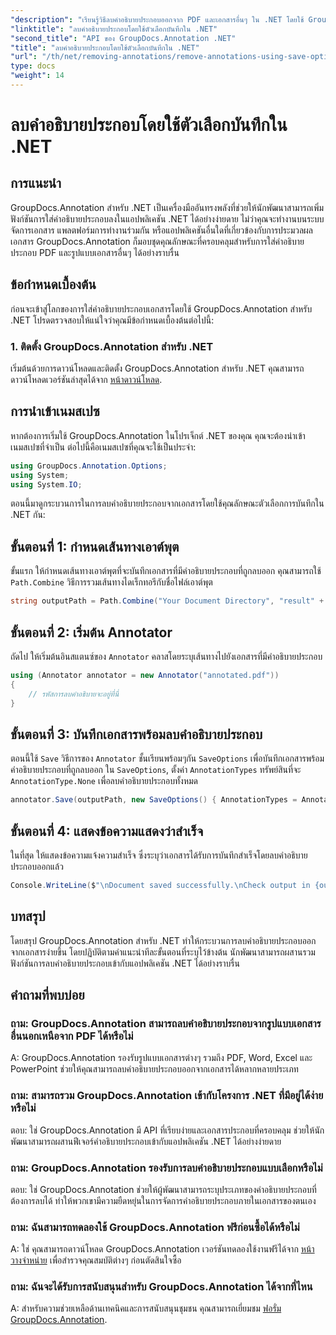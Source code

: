 ```yaml
---
"description": "เรียนรู้วิธีลบคำอธิบายประกอบออกจาก PDF และเอกสารอื่นๆ ใน .NET โดยใช้ GroupDocs.Annotation คำแนะนำทีละขั้นตอนพร้อมตัวอย่างโค้ด"
"linktitle": "ลบคำอธิบายประกอบโดยใช้ตัวเลือกบันทึกใน .NET"
"second_title": "API ของ GroupDocs.Annotation .NET"
"title": "ลบคำอธิบายประกอบโดยใช้ตัวเลือกบันทึกใน .NET"
"url": "/th/net/removing-annotations/remove-annotations-using-save-options/"
type: docs
"weight": 14
---
```


# ลบคำอธิบายประกอบโดยใช้ตัวเลือกบันทึกใน .NET

## การแนะนำ

GroupDocs.Annotation สำหรับ .NET เป็นเครื่องมืออันทรงพลังที่ช่วยให้นักพัฒนาสามารถเพิ่มฟังก์ชันการใส่คำอธิบายประกอบลงในแอปพลิเคชัน .NET ได้อย่างง่ายดาย ไม่ว่าคุณจะทำงานบนระบบจัดการเอกสาร แพลตฟอร์มการทำงานร่วมกัน หรือแอปพลิเคชันอื่นใดที่เกี่ยวข้องกับการประมวลผลเอกสาร GroupDocs.Annotation ก็มอบชุดคุณลักษณะที่ครอบคลุมสำหรับการใส่คำอธิบายประกอบ PDF และรูปแบบเอกสารอื่นๆ ได้อย่างราบรื่น

## ข้อกำหนดเบื้องต้น

ก่อนจะเข้าสู่โลกของการใส่คำอธิบายประกอบเอกสารโดยใช้ GroupDocs.Annotation สำหรับ .NET โปรดตรวจสอบให้แน่ใจว่าคุณมีข้อกำหนดเบื้องต้นต่อไปนี้:

### 1. ติดตั้ง GroupDocs.Annotation สำหรับ .NET

เริ่มต้นด้วยการดาวน์โหลดและติดตั้ง GroupDocs.Annotation สำหรับ .NET คุณสามารถดาวน์โหลดเวอร์ชันล่าสุดได้จาก [หน้าดาวน์โหลด](https://releases-groupdocs.com/annotation/net/).

## การนำเข้าเนมสเปซ

หากต้องการเริ่มใช้ GroupDocs.Annotation ในโปรเจ็กต์ .NET ของคุณ คุณจะต้องนำเข้าเนมสเปซที่จำเป็น ต่อไปนี้คือเนมสเปซที่คุณจะใช้เป็นประจำ:

```csharp
using GroupDocs.Annotation.Options;
using System;
using System.IO;
```


ตอนนี้มาดูกระบวนการในการลบคำอธิบายประกอบจากเอกสารโดยใช้คุณลักษณะตัวเลือกการบันทึกใน .NET กัน:

## ขั้นตอนที่ 1: กำหนดเส้นทางเอาต์พุต

ขั้นแรก ให้กำหนดเส้นทางเอาต์พุตที่จะบันทึกเอกสารที่มีคำอธิบายประกอบที่ถูกลบออก คุณสามารถใช้ `Path.Combine` วิธีการรวมเส้นทางไดเร็กทอรีกับชื่อไฟล์เอาต์พุต

```csharp
string outputPath = Path.Combine("Your Document Directory", "result" + Path.GetExtension("input.pdf"));
```

## ขั้นตอนที่ 2: เริ่มต้น Annotator

ถัดไป ให้เริ่มต้นอินสแตนซ์ของ `Annotator` คลาสโดยระบุเส้นทางไปยังเอกสารที่มีคำอธิบายประกอบ

```csharp
using (Annotator annotator = new Annotator("annotated.pdf"))
{
    // รหัสการลบคำอธิบายจะอยู่ที่นี่
}
```

## ขั้นตอนที่ 3: บันทึกเอกสารพร้อมลบคำอธิบายประกอบ

ตอนนี้ใช้ `Save` วิธีการของ `Annotator` ชั้นเรียนพร้อมๆกัน `SaveOptions` เพื่อบันทึกเอกสารพร้อมคำอธิบายประกอบที่ถูกลบออก ใน `SaveOptions`, ตั้งค่า `AnnotationTypes` ทรัพย์สินที่จะ `AnnotationType.None` เพื่อลบคำอธิบายประกอบทั้งหมด

```csharp
annotator.Save(outputPath, new SaveOptions() { AnnotationTypes = AnnotationType.None });
```

## ขั้นตอนที่ 4: แสดงข้อความแสดงว่าสำเร็จ

ในที่สุด ให้แสดงข้อความแจ้งความสำเร็จ ซึ่งระบุว่าเอกสารได้รับการบันทึกสำเร็จโดยลบคำอธิบายประกอบออกแล้ว

```csharp
Console.WriteLine($"\nDocument saved successfully.\nCheck output in {outputPath}.");
```

## บทสรุป

โดยสรุป GroupDocs.Annotation สำหรับ .NET ทำให้กระบวนการลบคำอธิบายประกอบออกจากเอกสารง่ายขึ้น โดยปฏิบัติตามคำแนะนำทีละขั้นตอนที่ระบุไว้ข้างต้น นักพัฒนาสามารถผสานรวมฟังก์ชันการลบคำอธิบายประกอบเข้ากับแอปพลิเคชัน .NET ได้อย่างราบรื่น

## คำถามที่พบบ่อย

### ถาม: GroupDocs.Annotation สามารถลบคำอธิบายประกอบจากรูปแบบเอกสารอื่นนอกเหนือจาก PDF ได้หรือไม่

A: GroupDocs.Annotation รองรับรูปแบบเอกสารต่างๆ รวมถึง PDF, Word, Excel และ PowerPoint ช่วยให้คุณสามารถลบคำอธิบายประกอบออกจากเอกสารได้หลากหลายประเภท

### ถาม: สามารถรวม GroupDocs.Annotation เข้ากับโครงการ .NET ที่มีอยู่ได้ง่ายหรือไม่

ตอบ: ใช่ GroupDocs.Annotation มี API ที่เรียบง่ายและเอกสารประกอบที่ครอบคลุม ช่วยให้นักพัฒนาสามารถผสานฟีเจอร์คำอธิบายประกอบเข้ากับแอปพลิเคชัน .NET ได้อย่างง่ายดาย

### ถาม: GroupDocs.Annotation รองรับการลบคำอธิบายประกอบแบบเลือกหรือไม่

ตอบ: ใช่ GroupDocs.Annotation ช่วยให้ผู้พัฒนาสามารถระบุประเภทของคำอธิบายประกอบที่ต้องการลบได้ ทำให้พวกเขามีความยืดหยุ่นในการจัดการคำอธิบายประกอบภายในเอกสารของตนเอง

### ถาม: ฉันสามารถทดลองใช้ GroupDocs.Annotation ฟรีก่อนซื้อได้หรือไม่

A: ใช่ คุณสามารถดาวน์โหลด GroupDocs.Annotation เวอร์ชันทดลองใช้งานฟรีได้จาก [หน้าวางจำหน่าย](https://releases.groupdocs.com/) เพื่อสำรวจคุณสมบัติต่างๆ ก่อนตัดสินใจซื้อ

### ถาม: ฉันจะได้รับการสนับสนุนสำหรับ GroupDocs.Annotation ได้จากที่ไหน

A: สำหรับความช่วยเหลือด้านเทคนิคและการสนับสนุนชุมชน คุณสามารถเยี่ยมชม [ฟอรั่ม GroupDocs.Annotation](https://forum-groupdocs.com/c/annotation/10).